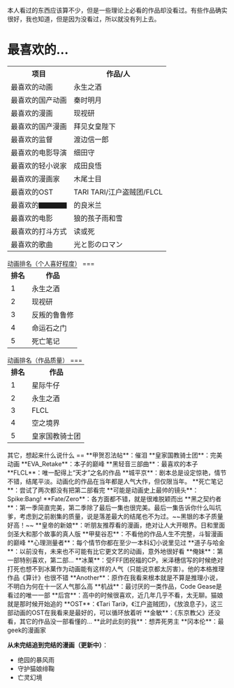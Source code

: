 本人看过的东西应该算不少，但是一些理论上必看的作品却没看过。有些作品确实很好，我也知道，但是因为没看过，所以就没有列上去。

最喜欢的...
==
<table class="tg"  style="margin: auto;">
  <tr>
    <th class="tg-s6z2">项目</th>
    <th class="tg-s6z2">作品/人</th>
  </tr>
  <tr>
    <td class="tg-ifa2">最喜欢的动画</td>
    <td class="tg-ifa2">永生之酒</td>
  </tr>
  <tr>
    <td class="tg-zemy">最喜欢的国产动画</td>
    <td class="tg-zemy">秦时明月</td>
  </tr>
  <tr>
    <td class="tg-5hgy">最喜欢的漫画</td>
    <td class="tg-5hgy">现视研</td>
  </tr>
  <tr>
    <td class="tg-zemy">最喜欢的国产漫画</td>
    <td class="tg-zemy">拜见女皇陛下</td>
  </tr>
  <tr>
    <td class="tg-ifa2">最喜欢的监督</td>
    <td class="tg-ifa2">渡边信一郎</td>
  </tr>
  <tr>
    <td class="tg-zemy">最喜欢的电影导演</td>
    <td class="tg-zemy">细田守</td>
  </tr>
  <tr>
    <td class="tg-ifa2">最喜欢的轻小说家</td>
    <td class="tg-ifa2">成田良悟</td>
  </tr>
  <tr>
    <td class="tg-zemy">最喜欢的漫画家</td>
    <td class="tg-zemy">木尾士目</td>
  </tr>
  <tr>
    <td class="tg-ifa2">最喜欢的OST</td>
    <td class="tg-ifa2">TARI TARI/江户盗贼团/FLCL</td>
  </tr>
  <tr>
    <td class="tg-zemy">最喜欢的▇▇▇▇</td>
    <td class="tg-zemy">的良米兰</td>
  </tr>
  <tr>
    <td class="tg-ifa2">最喜欢的电影</td>
    <td class="tg-ifa2">狼的孩子雨和雪</td>
  </tr>
  <tr>
    <td class="tg-zemy">最喜欢的打斗方式</td>
    <td class="tg-zemy">读或死</td>
  </tr>
  <tr>
    <td class="tg-zemy">最喜欢的歌曲</td>
    <td class="tg-zemy">光と影のロマン</td>
  </tr>
</table>

<br>
动画排名（个人喜好程度）
===

<table class="tg"  style="margin: auto;">
  <tr>
    <th class="tg-s6z2">排名</th>
    <th class="tg-s6z2">作品</th>
  </tr>
  <tr>
    <td class="tg-vn4c">1</td>
    <td class="tg-vn4c">永生之酒</td>
  </tr>
  <tr>
    <td class="tg-031e">2</td>
    <td class="tg-031e">现视研</td>
  </tr>
  <tr>
    <td class="tg-vn4c">3</td>
    <td class="tg-vn4c">反叛的鲁鲁修</td>
  </tr>
  <tr>
    <td class="tg-031e">4</td>
    <td class="tg-031e">命运石之门</td>
  </tr>
  <tr>
    <td class="tg-vn4c">5</td>
    <td class="tg-vn4c">死亡笔记</td>
  </tr>
</table>

<br>
动画排名（作品质量）
===

<table class="tg"  style="margin: auto;">
  <tr>
    <th class="tg-s6z2">排名</th>
    <th class="tg-s6z2">作品</th>
  </tr>
  <tr>
    <td class="tg-5hgy">1</td>
    <td class="tg-5hgy">星际牛仔</td>
  </tr>
  <tr>
    <td class="tg-s6z2">2</td>
    <td class="tg-s6z2">永生之酒</td>
  </tr>
  <tr>
    <td class="tg-5hgy">3</td>
    <td class="tg-5hgy">FLCL</td>
  </tr>
  <tr>
    <td class="tg-s6z2">4</td>
    <td class="tg-s6z2">空之境界</td>
  </tr>
  <tr>
    <td class="tg-5hgy">5</td>
    <td class="tg-vn4c">皇家国教骑士团</td>
  </tr>
</table>

<br>
其它，想起来什么说什么
==
**甲贺忍法帖**：催泪  
**皇家国教骑士团**：完美动画  
**EVA_Retake**：本子的巅峰  
**黑轻音三部曲**：最喜欢的本子  
**FLCL**：唯一配得上“天才”之名的作品  
**城平京**：剧本总是设定惊艳，情节不错，结尾平淡。动画化的作品在当年都是人气大作，但仅限当年。  
**死亡笔记**：尝试了两次都没有把第二部看完  
**可能是动画史上最帅的镜头**：Spike:Bang!  
**Fate/Zero**：各方面都不错，就是很难脱颖而出  
**黑之契约者**：第一季简直完美，第二季除了最后一集也很完美。最后一集告诉你什么叫坑爹，考虑到之前剧集的质量，说是落差最大的结尾也不为过。~~黑银的本子质量好高！~~      
**皇帝的新娘**：听朋友推荐看的漫画，绝对让人大开眼界。日和里面剑圣大和那个故事的真人版  
**甲斐谷忍**：不看他的作品人生不完整，斗智漫画的巅峰  
**心理测量者**：每个情节你都在至少一本科幻小说里见过  
**道子与哈金**：以前没有，未来也不可能有比它更文艺的动画，意外地很好看  
**俺妹**：第一部特别喜欢，第二部...   
**冰菓**：受FFF团祝福的CP。米泽穗信写的时候绝对打死也想不到冰菓作为动画能有这样的人气（只能说京都太厉害）。他的本格推理作品《算计》也很不错   
**Another**：原作在我看来根本就是不算是推理小说，不明白为何在十一区人气那么高  
**机战**：最讨厌的一类作品，Code Gease是看过的唯一一部  
**后宫**：高中的时候很喜欢，近几年几乎不看，太无聊。猫娘就是那时候开始追的  
**OST**：《Tari Tari》，《江户盗贼团》，《放浪息子》，这三部动画的OST在我看来是最好的，可以循环放着听  
**金敏**：《东京教父》还没看，其它的作品没一部看懂的...  
**此时此刻的我**：想弄死男主  
**冈本伦**：最geek的漫画家  

**从未完结追到完结的漫画（更新中）**：  

* 绝园的暴风雨
* 守护猫娘绯鞠  
* 亡灵幻境